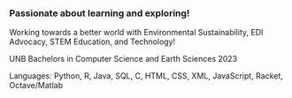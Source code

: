 ### Passionate about learning and exploring!

Working towards a better world with Environmental Sustainability, EDI Advocacy, STEM Education, and Technology!

UNB Bachelors in Computer Science and Earth Sciences 2023

Languages: Python, R, Java, SQL, C, HTML, CSS, XML, JavaScript, Racket, Octave/Matlab

<!--
**TeaFaz/TeaFaz** is a ✨ _special_ ✨ repository because its `README.md` (this file) appears on your GitHub profile.

Here are some ideas to get you started:

- 🔭 I’m currently working on ...
- 🌱 I’m currently learning ...
- 👯 I’m looking to collaborate on ...
- 🤔 I’m looking for help with ...
- 💬 Ask me about ...
- 📫 How to reach me: ...
- 😄 Pronouns: ...
- ⚡ Fun fact: ...
-->
